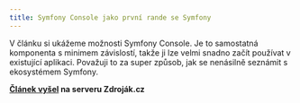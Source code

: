 ```yaml
---
title: Symfony Console jako první rande se Symfony
---
```


V článku si ukážeme možnosti Symfony Console. Je to samostatná komponenta s minimem závislostí, takže ji lze velmi snadno začít používat v existující aplikaci. Považuji to za super způsob, jak se nenásilně seznámit s ekosystémem Symfony.

**[Článek vyšel](https://www.zdrojak.cz/clanky/symfony-console-jako-prvni-rande-se-symfony/) na serveru Zdroják.cz**
